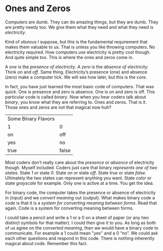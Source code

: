 # Ones and Zeros

Computers are dumb. They can do amazing things, but they are dumb. They are pretty needy too. We give them what they need and what they need is *electricity*.

Kind of obvious I suppose, but this is the fundamental requirement that makes them valuable to us. That is unless you like throwing computers. No electricity required. How computers *use* electricity is pretty cool though. And quite simple too. This is where the ones and zeros come in.

A *one* is the *presence of electricity*. A *zero* is the *absence of electricity*. Think *on* and *off*. Same thing. Electricity’s presence (one) and absence (zero) make a computer tick. We will see how later, but this is the core.

In fact, you have just learned the most basic code of computers. That was quick. One is presence and zero is absence. One is on and zero is off. This particular code is called *binary*. Now when you hear coders talk about *binary*, you know what they are referring to. Ones and zeros. That is it. Those ones and zeros are not that magical now huh?

<table>
  <tr>
    <td>Some Binary Flavors</td>
    <td></td>
  </tr>
  <tr>
    <td>1</td>
    <td>0</td>
  </tr>
  <tr>
    <td>on</td>
    <td>off</td>
  </tr>
  <tr>
    <td>yes</td>
    <td>no</td>
  </tr>
  <tr>
    <td>true</td>
    <td>false</td>
  </tr>
</table>

Most coders don’t really care about the *presence* or *absence* of electricity though. Myself included. Coders just care that binary *represents one of two states*. State *1* or state *0*. State *on* or state *off*. State *true* or state *false*. Ultimately the two states can represent anything you want. State *color* or state *grayscale* for example. Only one is active at a time. You get the idea.

For binary code, the computer takes the presence or absence of electricity in (input) and we *convert meaning* out (output). What makes binary code a *code* is that it is a *system for converting meaning between forms*. Read that again. Code is a system for converting meaning between forms.

I could take a pencil and write a 1 or a 0 on a sheet of paper (or any two distinct symbols for that matter). I could then give it to you. As long as both of us agree on the *converted meaning*, then we would have a binary code to communicate. For example a 1 could mean "yes" and a 0 “no”. We could ask each other questions and respond in this code. There is nothing inherently magical about code. Remember this fact.
